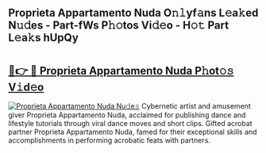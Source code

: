 ## Proprieta Appartamento Nuda O𝚗𝚕yf𝚊ns L𝚎a𝚔ed N𝚞𝚍es - Part-fWs P𝚑𝚘tos Vi𝚍𝚎o - H𝚘𝚝 Part L𝚎a𝚔s hUpQy

# <h2><a href="http://kfa3wjk.oniu.top/?m=Proprieta+Appartamento+Nuda">🔗👉 🔴 Proprieta Appartamento Nuda P𝚑ot𝚘𝚜 V𝚒d𝚎o</a></h2>

[![Proprieta Appartamento Nuda Nu𝚍e𝚜](https://i.imgur.com/0qMVB7G.gif)](http://kfa3wjk.oniu.top/?m=Proprieta+Appartamento+Nuda)
Cybernetic artist and amusement giver Proprieta Appartamento Nuda, acclaimed for publishing dance and lifestyle tutorials through viral dance moves and short clips. Gifted acrobat partner Proprieta Appartamento Nuda, famed for their exceptional skills and accomplishments in performing acrobatic feats with partners.  
